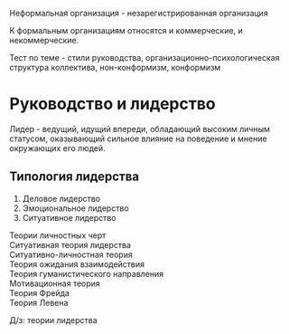Неформальная организация - незарегистрированная организация

К формальным организациям относятся и коммерческие, и некоммерческие.

Тест по теме - стили руководства, организационно-психологическая структура коллектива, нон-конформизм, конформизм

# Руководство и лидерство

Лидер - ведущий, идущий впереди, обладающий высоким личным статусом, оказывающий сильное влияние на поведение и мнение окружающих его людей.

## Типология лидерства

1. Деловое лидерство
2. Эмоциональное лидерство
3. Ситуативное лидерство

Теории личностных черт \
Ситуативная теория лидерства \
Ситуативно-личностная теория \
Теория ожидания взаимодействия \
Теория гуманистического направления \
Мотивационная теория \
Теория Фрейда \
Теория Левена

Д/з: теории лидерства